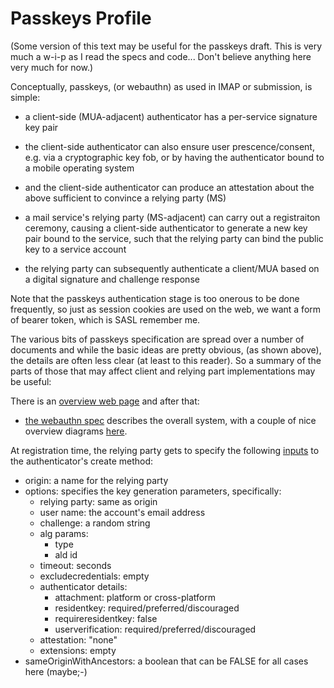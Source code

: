 # Passkeys Profile

(Some version of this text may be useful for the passkeys draft. This is 
very much a w-i-p as I read the specs and code... Don't believe anything
here very much for now.)

Conceptually, passkeys, (or webauthn) as used in IMAP or submission, is simple:

- a client-side (MUA-adjacent) authenticator has a per-service signature key
  pair
- the client-side authenticator can also ensure user prescence/consent, e.g.
  via a cryptographic key fob, or by having the authenticator bound to a mobile
  operating system
- and the client-side authenticator can produce an attestation about the above
  sufficient to convince a relying party (MS)

- a mail service's relying party (MS-adjacent) can carry out a registraiton
  ceremony, causing a client-side authenticator to generate a new key pair
  bound to the service, such that the relying party can bind the public key to a
  service account
- the relying party can subsequently authenticate a client/MUA based on a
  digital signature and challenge response

Note that the passkeys authentication stage is too onerous to be done
frequently, so just as session cookies are used on the web, we want a
form of bearer token, which is SASL remember me.

The various bits of passkeys specification are spread over a number of
documents and while the basic ideas are pretty obvious, (as shown above), the
details are often less clear (at least to this reader). So a summary of the
parts of those that may affect client and relying part implementations may be
useful:

There is an
[overview web page](https://fidoalliance.org/specifications-overview/)
and after that:

- [the webauthn spec](https://www.w3.org/TR/webauthn/) describes the
overall system, with a couple of nice overview diagrams
[here](https://www.w3.org/TR/webauthn/#sctn-api).

At registration time, the relying party gets to specify the following
[inputs](https://www.w3.org/TR/webauthn/#dictionary-makecredentialoptions) to the authenticator's create method:

- origin: a name for the relying party
- options: specifies the key generation parameters, specifically:
    - relying party: same as origin
    - user name: the account's email address
    - challenge: a random string
    - alg params:
        - type
        - ald id
    - timeout: seconds
    - excludecredentials: empty
    - authenticator details:
        - attachment: platform or cross-platform
        - residentkey: required/preferred/discouraged
        - requireresidentkey: false
        - userverification: required/preferred/discouraged
    - attestation: "none"
    - extensions: empty 
- sameOriginWithAncestors: a boolean that can be FALSE for all cases here
  (maybe;-)
